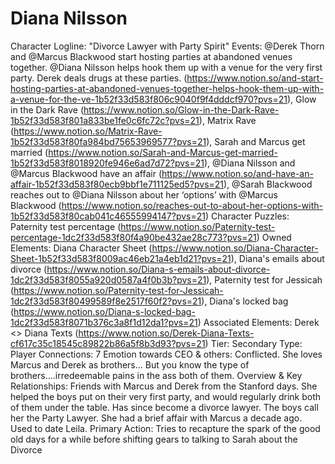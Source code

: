 # Diana Nilsson

Character Logline: "Divorce Lawyer with Party Spirit"
Events: @Derek Thorn and @Marcus Blackwood start hosting parties at abandoned venues together. @Diana Nilsson helps hook them up with a venue for the very first party.  Derek deals drugs at these parties.  (https://www.notion.so/and-start-hosting-parties-at-abandoned-venues-together-helps-hook-them-up-with-a-venue-for-the-ve-1b52f33d583f806c9040f9f4dddcf970?pvs=21), Glow in the Dark Rave (https://www.notion.so/Glow-in-the-Dark-Rave-1b52f33d583f801a833be1fe0c6fc72c?pvs=21), Matrix Rave (https://www.notion.so/Matrix-Rave-1b52f33d583f80fa984bd75653969577?pvs=21), Sarah and Marcus get married (https://www.notion.so/Sarah-and-Marcus-get-married-1b52f33d583f8018920fe946e6ad7d72?pvs=21), @Diana Nilsson and @Marcus Blackwood have an affair (https://www.notion.so/and-have-an-affair-1b52f33d583f80ecb9bbf1e711125ed5?pvs=21), @Sarah Blackwood reaches out to @Diana Nilsson about her ‘options’ with @Marcus Blackwood  (https://www.notion.so/reaches-out-to-about-her-options-with-1b52f33d583f80cab041c46555994147?pvs=21)
Character Puzzles: Paternity test percentage (https://www.notion.so/Paternity-test-percentage-1dc2f33d583f80f4a90be432ae28c773?pvs=21)
Owned Elements: Diana Character Sheet (https://www.notion.so/Diana-Character-Sheet-1b52f33d583f8009ac46eb21a4eb1d21?pvs=21), Diana's emails about divorce (https://www.notion.so/Diana-s-emails-about-divorce-1dc2f33d583f8055a920d0587a4f0b3b?pvs=21), Paternity test for Jessicah (https://www.notion.so/Paternity-test-for-Jessicah-1dc2f33d583f80499589f8e2517f60f2?pvs=21), Diana's locked bag (https://www.notion.so/Diana-s-locked-bag-1dc2f33d583f8071b376c3a8f1d12da1?pvs=21)
Associated Elements: Derek <> Diana Texts (https://www.notion.so/Derek-Diana-Texts-cf617c35c18545c89822b86a5f8b3d93?pvs=21)
Tier: Secondary
Type: Player
Connections: 7
Emotion towards CEO & others: Conflicted. She loves Marcus and Derek as brothers… But you know the type of brothers….irredeemable pains in the ass both of them. 
Overview & Key Relationships: Friends with Marcus and Derek from the Stanford days. She helped the boys put on their very first party, and would regularly drink both of them under the table. Has since become a divorce lawyer. The boys call her the Party Lawyer. She had a brief affair with Marcus a decade ago. Used to date Leila.
Primary Action: Tries to recapture the spark of the good old days for a while before shifting gears to talking to Sarah about the Divorce